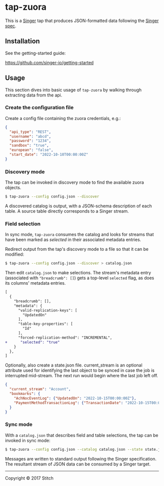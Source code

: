 # tap-zuora

This is a [Singer](https://singer.io) tap that produces JSON-formatted data following the [Singer spec](https://github.com/singer-io/getting-started/blob/master/SPEC.md).

## Installation

See the getting-started guide:

https://github.com/singer-io/getting-started

## Usage

This section dives into basic usage of `tap-zuora` by walking through extracting
data from the api.

### Create the configuration file

Create a config file containing the zuora credentials, e.g.:

```json
{
  "api_type": "REST",
  "username": "abcd",
  "password": "1234",
  "sandbox": "true",
  "european": "false",
  "start_date": "2022-10-10T00:00:00Z"
}
```

### Discovery mode

The tap can be invoked in discovery mode to find the available zuora objects.

```bash
$ tap-zuora --config config.json --discover

```

A discovered catalog is output, with a JSON-schema description of each table. A
source table directly corresponds to a Singer stream.

### Field selection

In sync mode, `tap-zuora` consumes the catalog and looks for streams that have been
marked as _selected_ in their associated metadata entries.

Redirect output from the tap's discovery mode to a file so that it can be
modified:

```bash
$ tap-zuora --config config.json --discover > catalog.json
```

Then edit `catalog.json` to make selections. The stream's metadata entry (associated
with `"breadcrumb": []`) gets a top-level `selected` flag, as does its columns' metadata
entries.

```diff
[
  {
    "breadcrumb": [],
    "metadata": {
      "valid-replication-keys": [
        "UpdatedOn"
      ],
      "table-key-properties": [
        "Id"
      ],
      "forced-replication-method": "INCREMENTAL",
+      "selected": "true"
    }
  },
]
```
Optionally, also create a state.json file. current_stream is an optional attribute used for identifying the last object to be synced in case the job is interrupted mid-stream. The next run would begin where the last job left off.
```json
{
  "current_stream": "Account",
  "bookmarks": {
    "AchNocEventLog": {"UpdatedOn": "2022-10-15T00:00:00Z"},
    "PaymentMethodTransactionLog": {"TransactionDate": "2022-10-15T00:00:00Z"}
  }
}
```
### Sync mode

With a `catalog.json` that describes field and table selections, the tap can be invoked in sync mode:

```bash
$ tap-zuora --config config.json --catalog catalog.json --state state.json
```

Messages are written to standard output following the Singer specification. The
resultant stream of JSON data can be consumed by a Singer target.

---

Copyright &copy; 2017 Stitch
